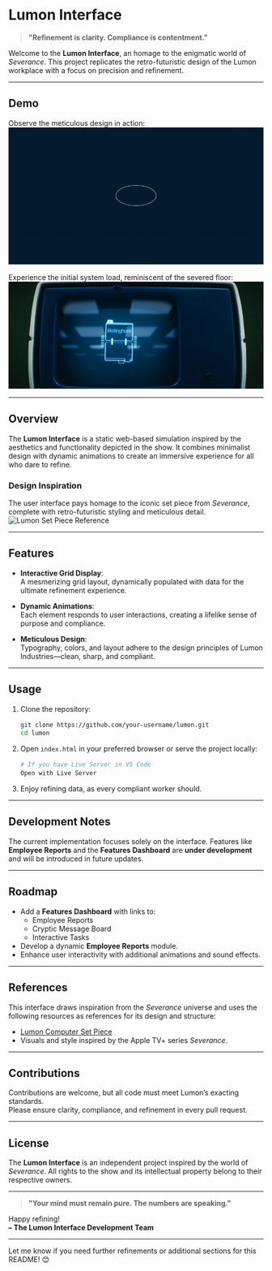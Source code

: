 # Lumon Interface

> **"Refinement is clarity. Compliance is contentment."**

Welcome to the **Lumon Interface**, an homage to the enigmatic world of *Severance*. This project replicates the retro-futuristic design of the Lumon workplace with a focus on precision and refinement.

---

## **Demo**

Observe the meticulous design in action:  
![Lumon Interface Demo](img/lumon-demo-1.gif)

Experience the initial system load, reminiscent of the severed floor:  
![Opening Screen](img/show_open_screen.gif)

---

## **Overview**

The **Lumon Interface** is a static web-based simulation inspired by the aesthetics and functionality depicted in the show. It combines minimalist design with dynamic animations to create an immersive experience for all who dare to refine.

### **Design Inspiration**
The user interface pays homage to the iconic set piece from *Severance*, complete with retro-futuristic styling and meticulous detail.  
![Lumon Set Piece Reference](https://i.sstatic.net/6HOxY.jpg)

---

## **Features**

- **Interactive Grid Display**:  
  A mesmerizing grid layout, dynamically populated with data for the ultimate refinement experience.

- **Dynamic Animations**:  
  Each element responds to user interactions, creating a lifelike sense of purpose and compliance.

- **Meticulous Design**:  
  Typography, colors, and layout adhere to the design principles of Lumon Industries—clean, sharp, and compliant.

---

## **Usage**

1. Clone the repository:
   ```bash
   git clone https://github.com/your-username/lumon.git
   cd lumon
   ```

2. Open `index.html` in your preferred browser or serve the project locally:
   ```bash
   # If you have Live Server in VS Code
   Open with Live Server
   ```

3. Enjoy refining data, as every compliant worker should.

---

## **Development Notes**

The current implementation focuses solely on the interface. Features like **Employee Reports** and the **Features Dashboard** are **under development** and will be introduced in future updates.

---

## **Roadmap**

- Add a **Features Dashboard** with links to:
  - Employee Reports
  - Cryptic Message Board
  - Interactive Tasks
- Develop a dynamic **Employee Reports** module.
- Enhance user interactivity with additional animations and sound effects.

---

## **References**

This interface draws inspiration from the *Severance* universe and uses the following resources as references for its design and structure:
- [Lumon Computer Set Piece](https://i.sstatic.net/6HOxY.jpg)
- Visuals and style inspired by the Apple TV+ series *Severance*.

---

## **Contributions**

Contributions are welcome, but all code must meet Lumon’s exacting standards.  
Please ensure clarity, compliance, and refinement in every pull request.

---

## **License**

The **Lumon Interface** is an independent project inspired by the world of *Severance*. All rights to the show and its intellectual property belong to their respective owners.

---

> **"Your mind must remain pure. The numbers are speaking."**

Happy refining!  
**– The Lumon Interface Development Team**

---

Let me know if you need further refinements or additional sections for this README! 😊
